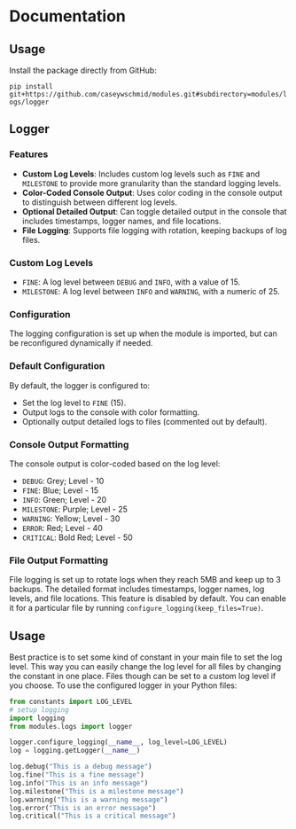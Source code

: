 # Documentation

## Usage

Install the package directly from GitHub:

`pip install git+https://github.com/caseywschmid/modules.git#subdirectory=modules/logs/logger`

## Logger

### Features

- **Custom Log Levels**: Includes custom log levels such as `FINE` and
  `MILESTONE` to provide more granularity than the standard logging levels.
- **Color-Coded Console Output**: Uses color coding in the console output to
  distinguish between different log levels.
- **Optional Detailed Output**: Can toggle detailed output in the console that
  includes timestamps, logger names, and file locations.
- **File Logging**: Supports file logging with rotation, keeping backups of log
  files.

### Custom Log Levels

- `FINE`: A log level between `DEBUG` and `INFO`, with a value of 15.
- `MILESTONE`: A log level between `INFO` and `WARNING`, with a numeric of 25.

### Configuration

The logging configuration is set up when the module is imported, but can be
reconfigured dynamically if needed.

### Default Configuration

By default, the logger is configured to:

- Set the log level to `FINE` (15).
- Output logs to the console with color formatting.
- Optionally output detailed logs to files (commented out by default).

### Console Output Formatting

The console output is color-coded based on the log level:

- `DEBUG`: Grey; Level - 10
- `FINE`: Blue; Level - 15
- `INFO`: Green; Level - 20
- `MILESTONE`: Purple; Level - 25
- `WARNING`: Yellow; Level - 30
- `ERROR`: Red; Level - 40
- `CRITICAL`: Bold Red; Level - 50

### File Output Formatting

File logging is set up to rotate logs when they reach 5MB and keep up to 3
backups. The detailed format includes timestamps, logger names, log levels, and
file locations. This feature is disabled by default. You can enable it for a
particular file by running `configure_logging(keep_files=True)`.

## Usage

Best practice is to set some kind of constant in your main file to set the log
level. This way you can easily change the log level for all files by changing
the constant in one place. Files though can be set to a custom log level if you
choose. To use the configured logger in your Python files:

```python
from constants import LOG_LEVEL
# setup logging
import logging
from modules.logs import logger

logger.configure_logging(__name__, log_level=LOG_LEVEL)
log = logging.getLogger(__name__)

log.debug("This is a debug message")
log.fine("This is a fine message")
log.info("This is an info message")
log.milestone("This is a milestone message")
log.warning("This is a warning message")
log.error("This is an error message")
log.critical("This is a critical message")
```
